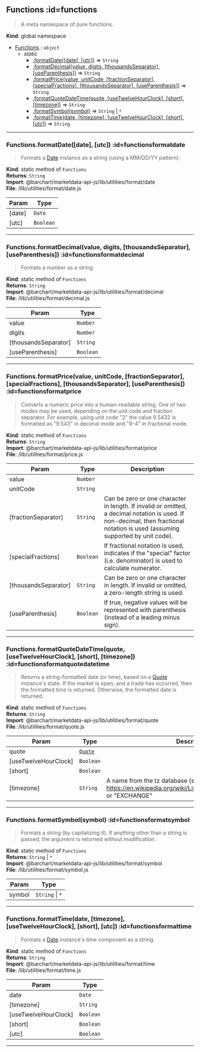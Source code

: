 ## Functions :id=functions
>A meta namespace of pure functions.

**Kind**: global namespace  

* [Functions](#Functions) : <code>object</code>
    * _static_
        * [.formatDate([date], [utc])](#FunctionsformatDate) ⇒ <code>String</code>
        * [.formatDecimal(value, digits, [thousandsSeparator], [useParenthesis])](#FunctionsformatDecimal) ⇒ <code>String</code>
        * [.formatPrice(value, unitCode, [fractionSeparator], [specialFractions], [thousandsSeparator], [useParenthesis])](#FunctionsformatPrice) ⇒ <code>String</code>
        * [.formatQuoteDateTime(quote, [useTwelveHourClock], [short], [timezone])](#FunctionsformatQuoteDateTime) ⇒ <code>String</code>
        * [.formatSymbol(symbol)](#FunctionsformatSymbol) ⇒ <code>String</code> \| <code>\*</code>
        * [.formatTime(date, [timezone], [useTwelveHourClock], [short], [utc])](#FunctionsformatTime) ⇒ <code>String</code>


* * *

### Functions.formatDate([date], [utc]) :id=functionsformatdate
>Formats a [Date](Date) instance as a string (using a MM/DD/YY pattern).

**Kind**: static method of <code>Functions</code>  
**Returns**: <code>String</code>  
**Import**: @barchart/marketdata-api-js/lib/utilities/format/date  
**File**: /lib/utilities/format/date.js  

| Param | Type |
| --- | --- |
| [date] | <code>Date</code> | 
| [utc] | <code>Boolean</code> | 


* * *

### Functions.formatDecimal(value, digits, [thousandsSeparator], [useParenthesis]) :id=functionsformatdecimal
>Formats a number as a string.

**Kind**: static method of <code>Functions</code>  
**Returns**: <code>String</code>  
**Import**: @barchart/marketdata-api-js/lib/utilities/format/decimal  
**File**: /lib/utilities/format/decimal.js  

| Param | Type |
| --- | --- |
| value | <code>Number</code> | 
| digits | <code>Number</code> | 
| [thousandsSeparator] | <code>String</code> | 
| [useParenthesis] | <code>Boolean</code> | 


* * *

### Functions.formatPrice(value, unitCode, [fractionSeparator], [specialFractions], [thousandsSeparator], [useParenthesis]) :id=functionsformatprice
>Converts a numeric price into a human-readable string. One of two modes
may be used, depending on the unit code and fraction separator. For example,
using unit code "2" the value 9.5432 is formatted as "9.543" in decimal
mode and "9-4" in fractional mode.

**Kind**: static method of <code>Functions</code>  
**Returns**: <code>String</code>  
**Import**: @barchart/marketdata-api-js/lib/utilities/format/price  
**File**: /lib/utilities/format/price.js  

| Param | Type | Description |
| --- | --- | --- |
| value | <code>Number</code> |  |
| unitCode | <code>String</code> |  |
| [fractionSeparator] | <code>String</code> | Can be zero or one character in length. If invalid or omitted, a decimal notation is used. If non-decimal, then fractional notation is used (assuming supported by unit code). |
| [specialFractions] | <code>Boolean</code> | If fractional notation is used, indicates if the "special" factor (i.e. denominator) is used to calculate numerator. |
| [thousandsSeparator] | <code>String</code> | Can be zero or one character in length. If invalid or omitted, a zero-length string is used. |
| [useParenthesis] | <code>Boolean</code> | If true, negative values will be represented with parenthesis (instead of a leading minus sign). |


* * *

### Functions.formatQuoteDateTime(quote, [useTwelveHourClock], [short], [timezone]) :id=functionsformatquotedatetime
>Returns a string-formatted date (or time), based on a [Quote](/content/sdk/lib-marketstate?id=/content/sdk/lib-marketstate?id=quote) instance's
state. If the market is open, and a trade has occurred, then the formatted time
is returned. Otherwise, the formatted date is returned.

**Kind**: static method of <code>Functions</code>  
**Returns**: <code>String</code>  
**Import**: @barchart/marketdata-api-js/lib/utilities/format/quote  
**File**: /lib/utilities/format/quote.js  

| Param | Type | Description |
| --- | --- | --- |
| quote | [<code>Quote</code>](/content/sdk/lib-marketstate?id=quote) |  |
| [useTwelveHourClock] | <code>Boolean</code> |  |
| [short] | <code>Boolean</code> |  |
| [timezone] | <code>String</code> | A name from the tz database (see https://en.wikipedia.org/wiki/List_of_tz_database_time_zones) or "EXCHANGE" |


* * *

### Functions.formatSymbol(symbol) :id=functionsformatsymbol
>Formats a string (by capitalizing it). If anything other than a string
is passed, the argument is returned without modification.

**Kind**: static method of <code>Functions</code>  
**Returns**: <code>String</code> \| <code>\*</code>  
**Import**: @barchart/marketdata-api-js/lib/utilities/format/symbol  
**File**: /lib/utilities/format/symbol.js  

| Param | Type |
| --- | --- |
| symbol | <code>String</code> \| <code>\*</code> | 


* * *

### Functions.formatTime(date, [timezone], [useTwelveHourClock], [short], [utc]) :id=functionsformattime
>Formats a [Date](Date) instance's time component as a string.

**Kind**: static method of <code>Functions</code>  
**Returns**: <code>String</code>  
**Import**: @barchart/marketdata-api-js/lib/utilities/format/time  
**File**: /lib/utilities/format/time.js  

| Param | Type |
| --- | --- |
| date | <code>Date</code> | 
| [timezone] | <code>String</code> | 
| [useTwelveHourClock] | <code>Boolean</code> | 
| [short] | <code>Boolean</code> | 
| [utc] | <code>Boolean</code> | 


* * *

